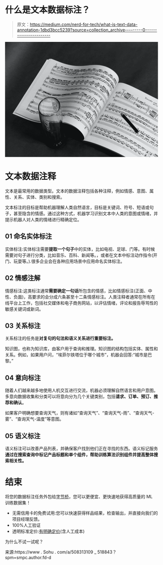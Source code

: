 # 什么是文本数据标注？

> 原文：<https://medium.com/nerd-for-tech/what-is-text-data-annotation-1dbd3bcc5239?source=collection_archive---------0----------------------->

![](img/f8fabb4f9202de34178dcb41e8497b91.png)

# 文本数据注释

文本是最常用的数据类型。文本的数据注释包括各种注释，例如情感、意图、属性、关系、实体、类别和搜索。

文本标注的目标是帮助机器理解人类自然语言，目标是关键词、符号、短语或句子，甚至隐含的情感。通过这种方式，机器学习识别文本中人类的意图或情绪，并提示机器人对人类的情绪进行精确定位。

## **01 命名实体标注**

实体标注:实体标注需要**提取一个句子**中的实体，比如电视、足球、门等。有时候需要对句子进行分类，比如音乐、百科、新闻等。，或者在文本中标注动作指令(开门、玩耍等。).很多企业会在各种应用场景中应用命名实体标注。

## **02 情感注解**

情感标注:这类标注通常**需要确定一句话**所包含的情感，比如情感标注(正面、中性、负面)，高要求的会分成六条甚至十二条情感标注。人类注释者通常在所有在线平台上工作，包括社交媒体和电子商务网站，以评估情绪，评论和报告辱骂性的敏感关键词或新词。

## **03 关系标注**

关系标注的任务是**对复句的句法和语义关系进行重要标注。**

知识图，也称为知识库，由客户用于查询和推理。知识图的结构包括实体、属性和关系。例如，如果用户问，“埃菲尔铁塔位于哪个城市”，机器会回答:“城市是巴黎。”

## **04 意向标注**

随着人们越来越多地使用人机交互进行交流，机器必须理解自然语言和用户意图。多意向数据收集和分类可以将意向分为几个关键类别，包括**请求、订单、预订、推荐和确认**。

如果客户明确想要查询天气，则有诸如“查询天气”、“查询天气-雨”、“查询天气-雾”、“查询天气-温度”等意图。

## **05 语义标注**

语义标注可以改善产品列表，并确保客户找到他们正在寻找的东西。语义标记服务**通过在搜索查询中标记产品标题和单个组件，帮助训练算法识别组件并提高整体搜索相关性。**

# 结束

将您的数据标注任务外包给[字节桥](https://tinyurl.com/2p9543ur)，您可以更便宜、更快速地获得高质量的 ML 训练数据集！

*   无需信用卡的免费试用:您可以快速获得样品结果，检查输出，并直接向我们的项目经理反馈。
*   100%人工验证
*   透明标准定价:[有明确定价](https://www.bytebridge.io/#/?module=price)(含人工成本)

为什么不试一试呢？

来源:https://www . Sohu . com/a/508313109 _ 518843？spm=smpc.author.fd-d